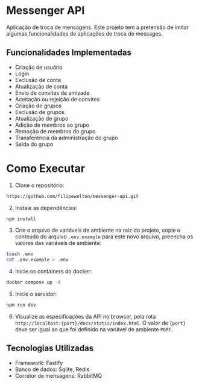 # Messenger API

Aplicação de troca de mensagens. Este projeto tem a pretensão de imitar algumas
funcionalidades de aplicações de troca de messages.

## Funcionalidades Implementadas

- Criação de usuário
- Login
- Exclusão de conta
- Atualização de conta
- Envio de convites de amizade
- Aceitação ou rejeição de convites
- Criação de grupos
- Exclusão de grupos
- Atualização de grupo
- Adição de membros ao grupo
- Remoção de membros do grupo
- Transferência da administração do grupo
- Saída do grupo

# Como Executar

1. Clone o repositório:
```bash
https://github.com/filipewelton/messenger-api.git
```

2. Instale as dependências:
```bash
npm install
```

3. Crie o arquivo de variáveis de ambiente na raiz do projeto, copie o conteúdo do
arquivo `.env.example` para este novo arquivo, preencha os valores das variáveis de
ambiente:
```bash
touch .env
cat .env.example > .env
```

4. Inicie os containers do docker:
```bash
docker compose up -d
```

5. Inicie o servidor:
```bash
npm run dev
```

6. Visualize as especificações da API no browser, pela rota
`http://localhost:{port}/docs/static/index.html`. O valor de `{port}` deve ser igual ao
que foi definido na variável de ambiente `PORT`.

## Tecnologias Utilizadas

- Framework: Fastify
- Banco de dados: Sqlite, Redis
- Corretor de mensagens: RabbitMQ
